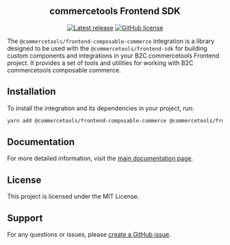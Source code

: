 <h2 align="center">commercetools Frontend SDK</h2>
<p align="center">
  <i></i>
</p>
<p align="center">
  <a href="https://github.com/FrontasticGmbH/frontend-composable-commerce/releases"><img src="https://badgen.net/github/release/FrontasticGmbH/frontend-composable-commerce" alt="Latest release" /></a> <a href="https://github.com/FrontasticGmbH/frontend-composable-commerce/blob/main/LICENSE"><img src="https://badgen.net/github/FrontasticGmbH/frontend-composable-commerce" alt="GitHub license" /></a>
</p>

The `@commercetools/frontend-composable-commerce` integration is a library designed to be used with the `@commercetools/frontend-sdk` for building custom components and integrations in your B2C commercetools Frontend project. It provides a set of tools and utilities for working with B2C commercetools composable commerce.

## Installation
To install the integration and its dependencies in your project, run:

```bash
yarn add @commercetools/frontend-composable-commerce @commercetools/frontend-sdk @commercetools/frontend-domain-types
```

## Documentation
For more detailed information, visit the [main documentation page](https://docs.commercetools.com/frontend-development/extending-the-frontend-sdk).

## License
This project is licensed under the MIT License.

## Support
For any questions or issues, please [create a GitHub issue](https://github.com/FrontasticGmbH/frontend-composable-commerce/issues).
